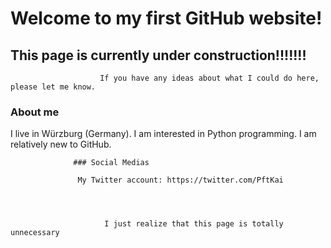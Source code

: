 

# Welcome to my first GitHub website!
## This page is currently under construction!!!!!!!
                        If you have any ideas about what I could do here, please let me know. 

### About me
I live in Würzburg (Germany). 
I am interested in Python programming. 
I am relatively new to GitHub.




                  ### Social Medias                              

                   My Twitter account: https://twitter.com/PftKai




                         I just realize that this page is totally unnecessary
